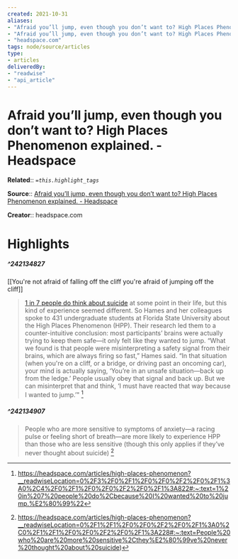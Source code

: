 ```yaml
---
created: 2021-10-31
aliases:
- "Afraid you’ll jump, even though you don’t want to? High Places Phenomenon explained. - Headspace"
- "Afraid you’ll jump, even though you don’t want to? High Places Phenomenon explained. - Headspace by headspace.com"
- "headspace.com"
tags: node/source/articles
type: 
- articles
deliveredBy: 
- "readwise"
- "api_article"
---
```

# Afraid you’ll jump, even though you don’t want to? High Places Phenomenon explained. - Headspace

**Related**:: 
*`=this.highlight_tags`*

**Source**:: [Afraid you’ll jump, even though you don’t want to? High Places Phenomenon explained. - Headspace](https://headspace.com/articles/high-places-phenomenon)

**Creator**:: headspace.com

# Highlights
##### ^242134827
[[You're not afraid of falling off the cliff you're afraid of jumping off the cliff]]  
> [1 in 7 people do think about suicide](http://jamanetwork.com/journals/jamapsychiatry/fullarticle/205075) at some point in their life, but this kind of experience seemed different. So Hames and her colleagues spoke to 431 undergraduate students at Florida State University about the High Places Phenomenon (HPP). Their research led them to a counter-intuitive conclusion: most participants’ brains were actually trying to keep them safe—it only felt like they wanted to jump. “What we found is that people were misinterpreting a safety signal from their brains, which are always firing so fast,” Hames said. “In that situation (when you're on a cliff, or a bridge, or driving past an oncoming car), your mind is actually saying, ‘You’re in an unsafe situation—back up from the ledge.’ People usually obey that signal and back up. But we can misinterpret that and think, ‘I must have reacted that way because I wanted to jump.’" 
  [^242134827]

[^242134827]:  https://headspace.com/articles/high-places-phenomenon?__readwiseLocation=0%2F3%2F0%2F1%2F0%2F0%2F2%2F0%2F1%3A0%2C4%2F0%2F1%2F0%2F0%2F2%2F0%2F1%3A822#:~:text=1%20in%207%20people%20do%2Cbecause%20I%20wanted%20to%20jump.%E2%80%99%22

##### ^242134907
  
> People who are more sensitive to symptoms of anxiety—a racing pulse or feeling short of breath—are more likely to experience HPP than those who are less sensitive (though this only applies if they’ve never thought about suicide) 
  [^242134907]

[^242134907]:  https://headspace.com/articles/high-places-phenomenon?__readwiseLocation=0%2F1%2F1%2F0%2F0%2F2%2F0%2F1%3A0%2C0%2F1%2F1%2F0%2F0%2F2%2F0%2F1%3A228#:~:text=People%20who%20are%20more%20sensitive%2Cthey%E2%80%99ve%20never%20thought%20about%20suicide)

